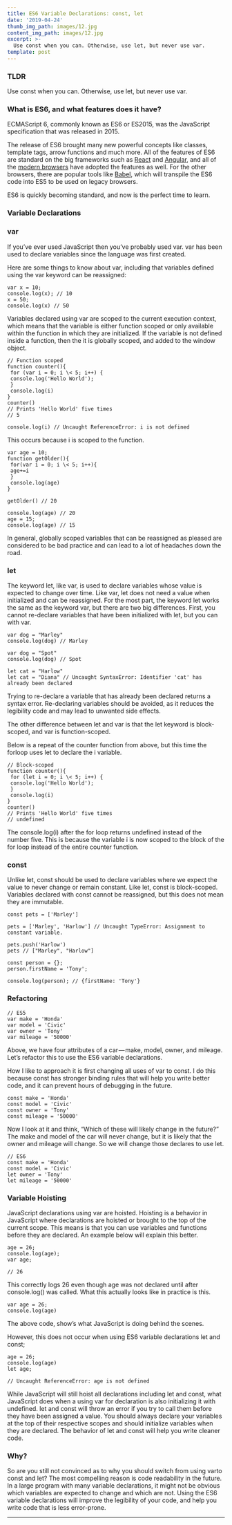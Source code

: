 ```yaml
---
title: ES6 Variable Declarations: const, let
date: '2019-04-24'
thumb_img_path: images/12.jpg
content_img_path: images/12.jpg
excerpt: >-
  Use const when you can. Otherwise, use let, but never use var.
template: post
---
```


### TLDR

Use const when you can. Otherwise, use let, but never use var.

### What is ES6, and what features does it have?

ECMAScript 6, commonly known as ES6 or ES2015, was the JavaScript specification that was released in 2015.

The release of ES6 brought many new powerful concepts like classes, template tags, arrow functions and much more. All of the features of ES6 are standard on the big frameworks such as [React](https://reactjs.org/) and [Angular](https://angular.io/), and all of the [modern browsers](https://caniuse.com/#search=es6) have adopted the features as well. For the other browsers, there are popular tools like [Babel](https://babeljs.io/), which will transpile the ES6 code into ES5 to be used on legacy browsers.

ES6 is quickly becoming standard, and now is the perfect time to learn.

### Variable Declarations

### var

If you’ve ever used JavaScript then you’ve probably used var. var has been used to declare variables since the language was first created.

Here are some things to know about var, including that variables defined using the var keyword can be reassigned:

```
var x = 10;
console.log(x); // 10
x = 50;
console.log(x) // 50
```

Variables declared using var are scoped to the current execution context, which means that the variable is either function scoped or only available within the function in which they are initialized. If the variable is not defined inside a function, then the it is globally scoped, and added to the window object.

```
// Function scoped
function counter(){
 for (var i = 0; i \< 5; i++) {
 console.log('Hello World');
 }
 console.log(i)
}
counter() 
// Prints 'Hello World' five times
// 5

console.log(i) // Uncaught ReferenceError: i is not defined
```

This occurs because i is scoped to the function.

```
var age = 10;
function getOlder(){
 for(var i = 0; i \< 5; i++){
 age+=i
 }
 console.log(age)
}

getOlder() // 20

console.log(age) // 20
age = 15;
console.log(age) // 15
```

In general, globally scoped variables that can be reassigned as pleased are considered to be bad practice and can lead to a lot of headaches down the road.

### let

The keyword let, like var, is used to declare variables whose value is expected to change over time. Like var, let does not need a value when initialized and can be reassigned. For the most part, the keyword let works the same as the keyword var, but there are two big differences. First, you cannot re-declare variables that have been initialized with let, but you can with var.

```
var dog = "Marley"
console.log(dog) // Marley

var dog = "Spot"
console.log(dog) // Spot

let cat = "Harlow"
let cat = "Diana" // Uncaught SyntaxError: Identifier 'cat' has already been declared
```

Trying to re-declare a variable that has already been declared returns a syntax error. Re-declaring variables should be avoided, as it reduces the legibility code and may lead to unwanted side effects.

The other difference between let and var is that the let keyword is block-scoped, and var is function-scoped.

Below is a repeat of the counter function from above, but this time the forloop uses let to declare the i variable.

```
// Block-scoped
function counter(){
 for (let i = 0; i \< 5; i++) {
 console.log('Hello World'); 
 }
 console.log(i)
}
counter() 
// Prints 'Hello World' five times
// undefined
```

The console.log(i) after the for loop returns undefined instead of the number five. This is because the variable i is now scoped to the block of the for loop instead of the entire counter function.

### const

Unlike let, const should be used to declare variables where we expect the value to never change or remain constant. Like let, const is block-scoped. Variables declared with const cannot be reassigned, but this does not mean they are immutable.

```
const pets = ['Marley']

pets = ['Marley', 'Harlow'] // Uncaught TypeError: Assignment to constant variable.

pets.push('Harlow')
pets // ["Marley", "Harlow"]

const person = {};
person.firstName = 'Tony';

console.log(person); // {firstName: 'Tony'}
```

### Refactoring

```
// ES5
var make = 'Honda'
var model = 'Civic'
var owner = 'Tony'
var mileage = '50000'
```

Above, we have four attributes of a car — make, model, owner, and mileage. Let’s refactor this to use the ES6 variable declarations.

How I like to approach it is first changing all uses of var to const. I do this because const has stronger binding rules that will help you write better code, and it can prevent hours of debugging in the future.

```
const make = 'Honda'
const model = 'Civic'
const owner = 'Tony'
const mileage = '50000'
```

Now I look at it and think, “Which of these will likely change in the future?” The make and model of the car will never change, but it is likely that the owner and mileage will change. So we will change those declares to use let.

```
// ES6
const make = 'Honda'
const model = 'Civic'
let owner = 'Tony'
let mileage = '50000'
```

### Variable Hoisting

JavaScript declarations using var are hoisted. Hoisting is a behavior in JavaScript where declarations are hoisted or brought to the top of the current scope. This means is that you can use variables and functions before they are declared. An example below will explain this better.

```
age = 26;
console.log(age);
var age;

// 26
```

This correctly logs 26 even though age was not declared until after console.log() was called. What this actually looks like in practice is this.

```
var age = 26;
console.log(age)
```

The above code, show’s what JavaScript is doing behind the scenes.

However, this does not occur when using ES6 variable declarations let and const;

```
age = 26;
console.log(age)
let age;

// Uncaught ReferenceError: age is not defined
```

While JavaScript will still hoist all declarations including let and const, what JavaScript does when a using var for declaration is also initializing it with undefined. let and const will throw an error if you try to call them before they have been assigned a value. You should always declare your variables at the top of their respective scopes and should initialize variables when they are declared. The behavior of let and const will help you write cleaner code.

### Why?

So are you still not convinced as to why you should switch from using varto const and let? The most compelling reason is code readability in the future. In a large program with many variable declarations, it might not be obvious which variables are expected to change and which are not. Using the ES6 variable declarations will improve the legibility of your code, and help you write code that is less error-prone.

* * *
